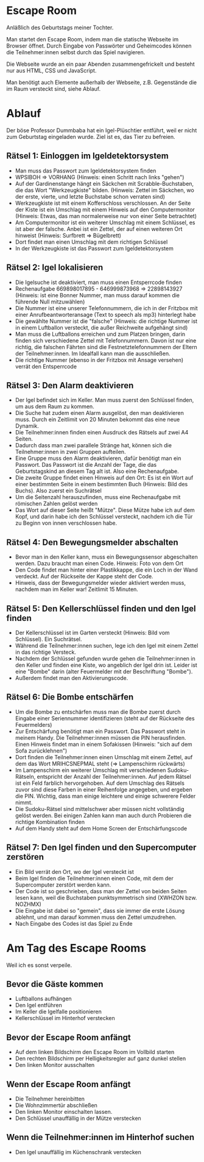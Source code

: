 # Escape Room

Anläßlich des Geburtstags meiner Tochter.

Man startet den Escape Room, indem man die statische Webseite im Browser öffnet. Durch Eingabe von Passwörter und Geheimcodes können die Teilnehmer:innen selbst durch das Spiel navigieren.

Die Webseite wurde an ein paar Abenden zusammengefrickelt und besteht nur aus HTML, CSS und JavaScript.

Man benötigt auch Elemente außerhalb der Webseite, z.B. Gegenstände die im Raum versteckt sind, siehe Ablauf.

# Ablauf

Der böse Professor Dummbaba hat ein Igel-Plüschtier entführt, weil er nicht zum Geburtstag eingeladen wurde. Ziel ist es, das Tier zu befreien.

## Rätsel 1: Einloggen im Igeldetektorsystem

- Man muss das Passwort zum Igeldetektorsystem finden
- WPSIBOH => VORHANG (Hinweis: einen Schritt nach links "gehen")
- Auf der Gardinenstange hängt ein Säckchen mit Scrabble-Buchstaben, die das Wort "Werkzeugkiste" bilden. (Hinweis: Zettel im Säckchen, wo der erste, vierte, und letzte Buchstabe schon verraten sind)
- Werkzeugkiste ist mit einem Kofferschloss verschlossen. An der Seite der Kiste ist ein Umschlag mit einem Hinweis auf den Computermonitor (Hinweis: Etwas, das man normalerweise nur von einer Seite betrachtet)
- Am Computermonitor ist ein weiterer Umschlag mit einem Schlüssel, es ist aber der falsche. Anbei ist ein Zettel, der auf einen weiteren Ort hinweist (Hinweis: Surfbrett => Bügelbrett)
- Dort findet man einen Umschlag mit dem richtigen Schlüssel
- In der Werkzeugkiste ist das Passwort zum Igeldetektorsystem

## Rätsel 2: Igel lokalisieren

- Die Igelsuche ist deaktiviert, man muss einen Entsperrcode finden
- Rechenaufgabe 669898017895 - 646999873968 => 22898143927 (Hinweis: ist eine Bonner Nummer, man muss darauf kommen die führende Null mitzuwählen)
- Die Nummer ist eine unserer Telefonnummern, die ich in der Fritzbox mit einer Anrufbeantworteransage (Text to speech als mp3) hinterlegt habe
- Die gewählte Nummer ist die "falsche" (Hinweis: die richtige Nummer ist in einem Luftballon versteckt, die außer Reichweite aufgehängt sind)
- Man muss die Luftballons erreichen und zum Platzen bringen, darin finden sich verschiedene Zettel mit Telefonnummern. Davon ist nur eine richtig, die falschen Fährten sind die Festnetztelefonnummern der Eltern der Teilnehmer:innen. Im Idealfall kann man die ausschließen.
- Die richtige Nummer (ebenso in der Fritzbox mit Ansage versehen) verrät den Entsperrcode

## Rätsel 3: Den Alarm deaktivieren

- Der Igel befindet sich im Keller. Man muss zuerst den Schlüssel finden, um aus dem Raum zu kommen.
- Die Suche hat zudem einen Alarm ausgelöst, den man deaktivieren muss. Durch ein Zeitlimit von 20 Minuten bekommt das eine neue Dynamik. 
- Die Teilnehmer:innen finden einen Ausdruck des Rätsels auf zwei A4 Seiten.
- Dadurch dass man zwei parallele Stränge hat, können sich die Teilnehmer:innen in zwei Gruppen aufteilen.
- Eine Gruppe muss den Alarm deaktivieren, dafür benötigt man ein Passwort. Das Passwort ist die Anzahl der Tage, die das Geburtstagskind an diesem Tag alt ist. Also eine Rechenaufgabe.
- Die zweite Gruppe findet einen Hinweis auf den Ort: Es ist ein Wort auf einer bestimmten Seite in einem bestimmten Buch (Hinweis: Bild des Buchs). Also zuerst ein Suchrätsel
- Um die Seitenzahl herauszufinden, muss eine Rechenaufgabe mit römischen Zahlen gelöst werden
- Das Wort auf dieser Seite heißt "Mütze". Diese Mütze habe ich auf dem Kopf, und darin habe ich den Schlüssel versteckt, nachdem ich die Tür zu Beginn von innen verschlossen habe.

## Rätsel 4: Den Bewegungsmelder abschalten

- Bevor man in den Keller kann, muss ein Bewegungssensor abgeschalten werden. Dazu braucht man einen Code. Hinweis: Foto von dem Ort
- Den Code findet man hinter einer Plastikkappe, die ein Loch in der Wand verdeckt. Auf der Rückseite der Kappe steht der Code.
- Hinweis, dass der Bewegungsmelder wieder aktiviert werden muss, nachdem man im Keller war! Zeitlimit 15 Minuten.


## Rätsel 5: Den Kellerschlüssel finden und den Igel finden

- Der Kellerschlüssel ist im Garten versteckt (Hinweis: Bild vom Schlüssel). Ein Suchrätsel.
- Während die Teilnehmer:innen suchen, lege ich den Igel mit einem Zettel in das richtige Versteck.
- Nachdem der Schlüssel gefunden wurde gehen die Teilnehmer:innen in den Keller und finden eine Kiste, wo angeblich der Igel drin ist. Leider ist eine "Bombe" darin (alter Feuermelder mit der Beschriftung "Bombe").
- Außerdem findet man den Aktivierungscode.

## Rätsel 6: Die Bombe entschärfen

- Um die Bombe zu entschärfen muss man die Bombe zuerst durch Eingabe einer Seriennummer identifizieren (steht auf der Rückseite des Feuermelders)
- Zur Entschärfung benötigt man ein Passwort. Das Passwort steht in meinem Handy. Die Teilnehmer:innen müssen die PIN herausfinden. Einen Hinweis findet man in einem Sofakissen (Hinweis: "sich auf dem Sofa zurücklehnen")
- Dort finden die Teilnehmer:innen einen Umschlag mit einem Zettel, auf dem das Wort MRIHCSNEPMAL steht (=> Lampenschirm rückwärts)
- Im Lampenschirm ein weiterer Umschlag mit verschiedenen Sudoku-Rätseln, entspricht der Anzahl der Teilnehmer:innen. Auf jedem Rätsel ist ein Feld farblich hervorgehoben. Auf dem Umschlag des Rätsels zuvor sind diese Farben in einer Reihenfolge angegeben, und ergeben die PIN. Wichtig, dass man einige leichtere und einige schwerere Felder nimmt.
- Die Sudoku-Rätsel sind mittelschwer aber müssen nicht vollständig gelöst werden. Bei einigen Zahlen kann man auch durch Probieren die richtige Kombination finden
- Auf dem Handy steht auf dem Home Screen der Entschärfungscode

## Rätsel 7: Den Igel finden und den Supercomputer zerstören

- Ein Bild verrät den Ort, wo der Igel versteckt ist
- Beim Igel finden die Teilnehmer:innen einen Code, mit dem der Supercomputer zerstört werden kann.
- Der Code ist so geschrieben, dass man der Zettel von beiden Seiten lesen kann, weil die Buchstaben punktsymmetrisch sind (XWHZON bzw. NOZHMX)
- Die Eingabe ist dabei so "gemein", dass sie immer die erste Lösung ablehnt, und man darauf kommen muss den Zettel umzudrehen.
- Nach Eingabe des Codes ist das Spiel zu Ende

# Am Tag des Escape Rooms

Weil ich es sonst verpeile.

## Bevor die Gäste kommen
- Luftballons aufhängen 
- Den Igel entführen 
- Im Keller die Igelfalle positionieren 
- Kellerschlüssel im Hinterhof verstecken 

## Bevor der Escape Room anfängt
- Auf dem linken Bildschirm den Escape Room im Vollbild starten
- Den rechten Bildschirm per Helligkeitsregler auf ganz dunkel stellen
- Den linken Monitor ausschalten

## Wenn der Escape Room anfängt
- Die Teilnehmer hereinbitten
- Die Wohnzimmertür abschließen
- Den linken Monitor einschalten lassen.
- Den Schlüssel unauffällig in der Mütze verstecken

## Wenn die Teilnehmer:innen im Hinterhof suchen
- Den Igel unauffällig im Küchenschrank verstecken